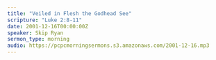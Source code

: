 ```yaml
---
title: "Veiled in Flesh the Godhead See"
scripture: "Luke 2:8-11"
date: 2001-12-16T00:00:00Z
speaker: Skip Ryan
sermon_type: morning
audio: https://pcpcmorningsermons.s3.amazonaws.com/2001-12-16.mp3 
---
```



